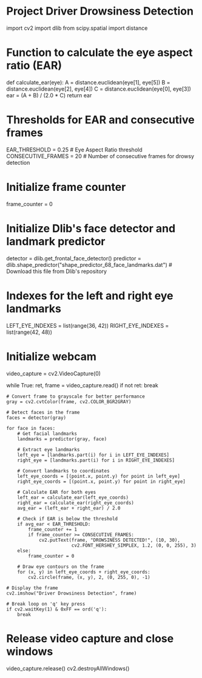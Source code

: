 # Project Driver Drowsiness Detection
import cv2
import dlib
from scipy.spatial import distance

# Function to calculate the eye aspect ratio (EAR)
def calculate_ear(eye):
    A = distance.euclidean(eye[1], eye[5])
    B = distance.euclidean(eye[2], eye[4])
    C = distance.euclidean(eye[0], eye[3])
    ear = (A + B) / (2.0 * C)
    return ear

# Thresholds for EAR and consecutive frames
EAR_THRESHOLD = 0.25  # Eye Aspect Ratio threshold
CONSECUTIVE_FRAMES = 20  # Number of consecutive frames for drowsy detection

# Initialize frame counter
frame_counter = 0

# Initialize Dlib's face detector and landmark predictor
detector = dlib.get_frontal_face_detector()
predictor = dlib.shape_predictor("shape_predictor_68_face_landmarks.dat")  # Download this file from Dlib's repository

# Indexes for the left and right eye landmarks
LEFT_EYE_INDEXES = list(range(36, 42))
RIGHT_EYE_INDEXES = list(range(42, 48))

# Initialize webcam
video_capture = cv2.VideoCapture(0)

while True:
    ret, frame = video_capture.read()
    if not ret:
        break

    # Convert frame to grayscale for better performance
    gray = cv2.cvtColor(frame, cv2.COLOR_BGR2GRAY)

    # Detect faces in the frame
    faces = detector(gray)

    for face in faces:
        # Get facial landmarks
        landmarks = predictor(gray, face)

        # Extract eye landmarks
        left_eye = [landmarks.part(i) for i in LEFT_EYE_INDEXES]
        right_eye = [landmarks.part(i) for i in RIGHT_EYE_INDEXES]

        # Convert landmarks to coordinates
        left_eye_coords = [(point.x, point.y) for point in left_eye]
        right_eye_coords = [(point.x, point.y) for point in right_eye]

        # Calculate EAR for both eyes
        left_ear = calculate_ear(left_eye_coords)
        right_ear = calculate_ear(right_eye_coords)
        avg_ear = (left_ear + right_ear) / 2.0

        # Check if EAR is below the threshold
        if avg_ear < EAR_THRESHOLD:
            frame_counter += 1
            if frame_counter >= CONSECUTIVE_FRAMES:
                cv2.putText(frame, "DROWSINESS DETECTED!", (10, 30),
                            cv2.FONT_HERSHEY_SIMPLEX, 1.2, (0, 0, 255), 3)
        else:
            frame_counter = 0

        # Draw eye contours on the frame
        for (x, y) in left_eye_coords + right_eye_coords:
            cv2.circle(frame, (x, y), 2, (0, 255, 0), -1)

    # Display the frame
    cv2.imshow("Driver Drowsiness Detection", frame)

    # Break loop on 'q' key press
    if cv2.waitKey(1) & 0xFF == ord('q'):
        break

# Release video capture and close windows
video_capture.release()
cv2.destroyAllWindows()
